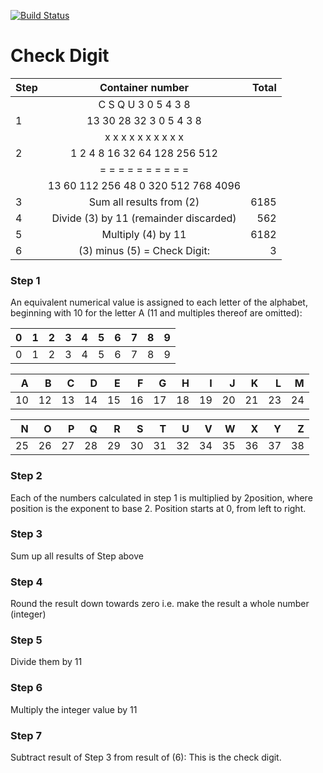 [![Build Status](https://travis-ci.com/mixaverros88/check-digit-iso-6346.svg?branch=master)](https://travis-ci.com/mixaverros88/check-digit-iso-6346)
# Check Digit

|Step| Container number                           | Total  |
|----|:------------------------------------------:|  -----:|
|    | C	S	Q	U	3	0	5	4	3	8     |        |
|1   | 13	30	28	32	3	0	5	4	3	8     |        |
|    | x	x	x	x	x	x	x	x	x	x     |        |
|2   | 1	2	4	8	16	32	64	128	256	512   |        |
|    | =	=	=	=	=	=	=	=	=	=     |        |
|    | 13	60	112	256	48	0	320	512	768	4096  |        |
|3   | Sum all results from (2)                   | 6185   |
|4   | Divide (3) by 11 (remainder discarded)     | 562    |
|5   | Multiply (4) by 11                         | 6182   |
|6   | (3) minus (5) = Check Digit:               | 3      |     

### Step 1
An equivalent numerical value is assigned to each letter of the alphabet, beginning with 10 for the letter A (11 and multiples thereof are omitted):

|0|1|2|3|4|5|6|7|8|9|
|----:|:---:|---:|---:|---:|---:|---:|---:|---:|---:|
|0|1|2|3|4|5|6|7|8|9|

|A|B|C|D|E|F|G|H|I|J|K|L|M|
|---:|---:|---:|---:|---:|---:|---:|---:|---:|---:|---:|---:|---:|
|10|12|13|14|15|16|17|18|19|20|21|23|24|

|N|O|P|Q|R|S|T|U|V|W|X|Y|Z|
|---:|---:|---:|---:|---:|---:|---:|---:|---:|---:|---:|---:|---:|
|25|26|27|28|29|30|31|32|34|35|36|37|38

### Step 2
Each of the numbers calculated in step 1 is multiplied by 2position, where position is the exponent to base 2. Position starts at 0, from left to right.

### Step 3
Sum up all results of Step above

### Step 4
Round the result down towards zero i.e. make the result a whole number (integer)

### Step 5
Divide them by 11

### Step 6
Multiply the integer value by 11

### Step 7
Subtract result of Step 3 from result of (6): This is the check digit.
